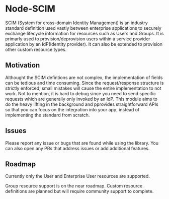 # Node-SCIM

SCIM (System for cross-domain Identity Management) is an industry standard definition used vastly between enterprise applications to securely exchange lifecycle information for resources such as Users and Groups. It is primarly used to provision/deprovision users within a service provider application by an IdP(Identity provider). It can also be extended to provision other custom resource types.

## Motivation

Althought the SCIM defintions are not complex, the implementation of fields can be tedious and time consuming. Since the request/response structure is strictly enforced, small mistakes will cause the entire implementation to not work. Not to mention, it is hard to debug since you need to send specific requests which are generally only invoked by an IdP. This module aims to do the heavy lifting in the background and pprovides straightforward APIs so that you can focus on the integration into your app, instead of implementing the standard from scratch.

## Issues

Please report any issue or bugs that are found while using the library. You can also open any PRs that address issues or add additional features.

## Roadmap

Currently only the User and Enterprise User resources are supported.

Group resource support is on the near roadmap. Custom resource definitions are planned but will require community support to complete.

